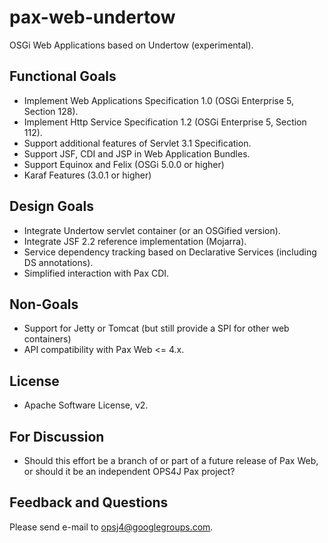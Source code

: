 pax-web-undertow
================

OSGi Web Applications based on Undertow (experimental).

Functional Goals
----------------

  * Implement Web Applications Specification 1.0 (OSGi Enterprise 5, Section 128).
  * Implement Http Service Specification 1.2 (OSGi Enterprise 5, Section 112).
  * Support additional features of Servlet 3.1 Specification.
  * Support JSF, CDI and JSP in Web Application Bundles.
  * Support Equinox and Felix (OSGi 5.0.0 or higher)
  * Karaf Features (3.0.1 or higher)


Design Goals
------------

  * Integrate Undertow servlet container (or an OSGified version).
  * Integrate JSF 2.2 reference implementation (Mojarra).
  * Service dependency tracking based on Declarative Services (including DS annotations).
  * Simplified interaction with Pax CDI.
  
Non-Goals
---------

  * Support for Jetty or Tomcat (but still provide a SPI for other web containers)
  * API compatibility with Pax Web <= 4.x.
  
License
-------

  * Apache Software License, v2.
  
For Discussion
--------------

  * Should this effort be a branch of or part of a future release of Pax Web, or should it be an independent OPS4J Pax project?
  

Feedback and Questions
----------------------

Please send e-mail to opsj4@googlegroups.com.
